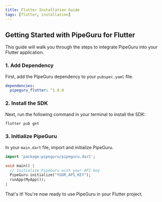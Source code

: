 ```yaml
---
title: Flutter Installation Guide
tags: [flutter, installation]
---
```


## Getting Started with PipeGuru for Flutter

This guide will walk you through the steps to integrate PipeGuru into your Flutter application.

### 1. Add Dependency

First, add the PipeGuru dependency to your `pubspec.yaml` file.

```yaml
dependencies:
  pipeguru_flutter: ^1.0.0
```

### 2. Install the SDK

Next, run the following command in your terminal to install the SDK:

```bash
flutter pub get
```

### 3. Initialize PipeGuru

In your `main.dart` file, import and initialize PipeGuru.

```dart
import 'package:pipeguru/pipeguru.dart';

void main() {
  // Initialize PipeGuru with your API key
  PipeGuru.initialize("YOUR_API_KEY");
  runApp(MyApp());
}
```

That's it! You're now ready to use PipeGuru in your Flutter project.
